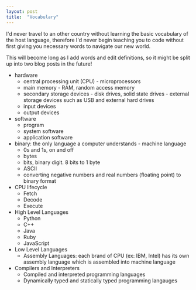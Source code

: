 ```yaml
---
layout: post
title:  "Vocabulary"
---
```


I'd never travel to an other country without learning the basic vocabulary of the host language, therefore I'd never begin teaching you to code without first giving you necessary words to navigate our new world.

This will become long as I add words and edit definitions, so it might be split up into two blog posts in the future!

- hardware
    - central processing unit (CPU) - microprocessors
    - main memory - RAM, random access memory
    - secondary storage devices - disk drives, solid state drives - external storage devices such as USB and external hard drives
    - input devices
    - output devices
- software
    - program
    - system software
    - application software
- binary: the only language a computer understands - machine language
    - 0s and 1s, on and off
    - bytes
    - bits, binary digit. 8 bits to 1 byte
    - ASCII
    - converting negative numbers and real numbers (floating point) to binary format
- CPU lifecycle
    - Fetch
    - Decode
    - Execute
- High Level Languages
    - Python
    - C++
    - Java
    - Ruby
    - JavaScript
- Low Level Languages
    - Assembly Languages: each brand of CPU (ex: IBM, Intel) has its own assembly language which is assembled into machine language
- Compilers and Interpreters
    - Compiled and interpreted programming languages
    - Dynamically typed and statically typed programming langauges